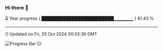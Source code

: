 ### Hi there 👋

⏳ Year progress { ████████████████████████▁▁▁▁▁▁ } 81.43 %

---

⏰ Updated on Fri, 25 Oct 2024 00:53:36 GMT

![Progress Bar CI](https://github.com/code-lakshay/GitHub-Actions-Demo/workflows/Progress%20Bar%20CI/badge.svg)
